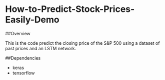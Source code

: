 # How-to-Predict-Stock-Prices-Easily-Demo

##Overview

This is the code predict the closing price of the S&P 500 using a dataset of past prices and an LSTM network. 

##Dependencies

* keras
* tensorflow


